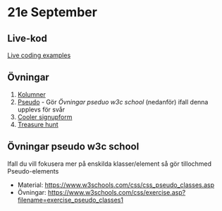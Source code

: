 # 21e September

## Live-kod

[Live coding examples](live-coding/)

## Övningar

1. [Kolumner](exercises/exercise_columns.md)
2. [Pseudo](exercises/exercise_pseudo.md) - Gör _Övningar pseduo w3c school_ (nedanför) ifall denna upplevs för svår
3. [Cooler signupform](exercises/exercise_coolsignup.md)
4. [Treasure hunt](exercises/exercise_treasurehunt.md)

## Övningar pseudo w3c school

Ifall du vill fokusera mer på enskilda klasser/element så gör tillochmed Pseudo-elements

- Material: https://www.w3schools.com/css/css_pseudo_classes.asp
- Övningar: https://www.w3schools.com/css/exercise.asp?filename=exercise_pseudo_classes1
